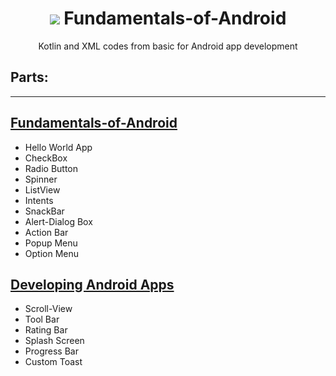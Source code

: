 <h1 align="center"> <img src="https://1.bp.blogspot.com/-7A4WynwLsMw/XbBpCXG8fHI/AAAAAAAAMt4/uOa1bpLskYgrwGbllhSu2SDj_Mig8SXJQCLcBGAsYHQ/s1600/2000_600px.gif"> Fundamentals-of-Android  </h1>

 <p align="center"> Kotlin and XML codes from basic for Android app development </p>
 
 <h2> Parts: </h2>

 ---

## [Fundamentals-of-Android](Fundamentals.md)

- Hello World App
- CheckBox
- Radio Button
- Spinner
- ListView
- Intents
- SnackBar
- Alert-Dialog Box
- Action Bar
- Popup Menu
- Option Menu


## [Developing Android Apps](developingApp.md)

- Scroll-View
- Tool Bar
- Rating Bar
- Splash Screen
- Progress Bar
- Custom Toast